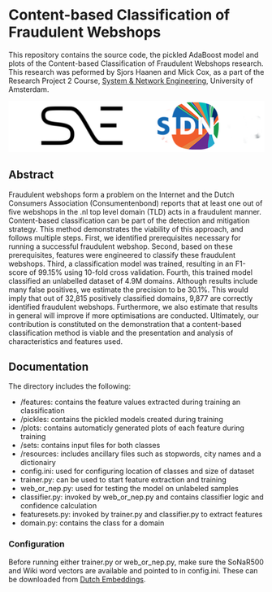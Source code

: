 # Content-based Classification of Fraudulent Webshops 

This repository contains the source code, the pickled AdaBoost model and plots of the Content-based Classification of Fraudulent Webshops research. This research was peformed by Sjors Haanen and Mick Cox, as a part of the Research Project 2 Course, [System & Network Engineering](https://www.os3.nl/), University of Amsterdam. 

<p align="center">
 <img width="600" src="https://raw.githubusercontent.com/mjrc/web_or_nep/master/images/sne-sidn.png">
</p>


## Abstract ## 

Fraudulent webshops form a problem on the Internet and the Dutch Consumers Association (Consumentenbond) reports that at least one out of five webshops in the .nl top level domain (TLD) acts in a fraudulent manner. Content-based classification can be part of the detection and mitigation strategy. This method demonstrates the viability of this approach, and follows multiple steps. First, we identified prerequisites necessary for
running a successful fraudulent webshop. Second, based on these prerequisites, features were engineered to classify these fraudulent webshops. Third, a classification model was trained, resulting in an
F1-score of 99.15% using 10-fold cross validation. Fourth, this trained model classified an unlabelled dataset of 4.9M domains. Although results include many false positives, we estimate the precision to be 30.1%. This would imply that out of 32,815 positively classified domains, 9,877 are correctly identified fraudulent webshops. Furthermore, we also estimate that results in general will improve if more optimisations are
conducted. Ultimately, our contribution is constituted on the demonstration that a content-based classification method is viable and the presentation and analysis of characteristics and features used. 


## Documentation ## 

The directory includes the following: 
 - /features: contains the feature values extracted during training an classification
 - /pickles: contains the pickled models created during training
 - /plots: contains automaticly generated plots of each feature during training
 - /sets: contains input files for both classes 
 - /resources: includes ancillary files such as stopwords, city names and a dictionairy 
 - config.ini: used for configuring location of classes and size of dataset
 - trainer.py: can be used to start feature extraction and training
 - web_or_nep.py: used for testing the model on unlabeled samples
 - classifier.py: invoked by web_or_nep.py and contains classifier logic and confidence calculation  
 - featuresets.py: invoked by trainer.py and classifier.py to extract features
 - domain.py: contains the class for a domain


### Configuration ### 
Before running either trainer.py or web_or_nep.py, make sure the SoNaR500 and Wiki word vectors are available and pointed to in config.ini. These can be downloaded from [Dutch Embeddings](https://github.com/clips/dutchembeddings). 
